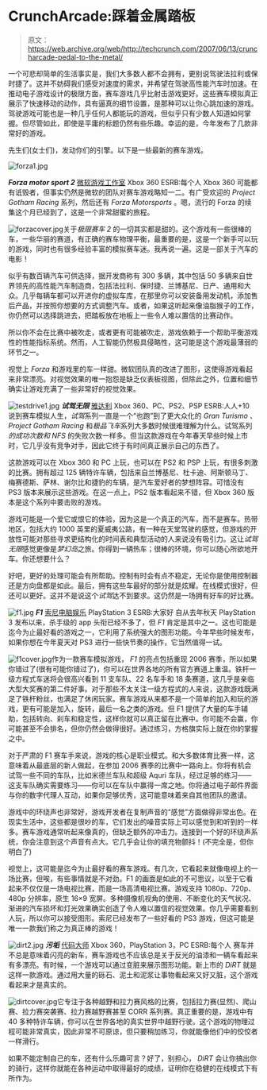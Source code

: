 # CrunchArcade:踩着金属踏板

> 原文：<https://web.archive.org/web/http://techcrunch.com/2007/06/13/cruncharcade-pedal-to-the-metal/>

一个可悲却简单的生活事实是，我们大多数人都不会拥有，更别说驾驶法拉利或保时捷了。这并不妨碍我们感受对速度的需求，并希望在驾驶高性能汽车时加速。在推动电子游戏设计的极限方面，赛车游戏几乎比射击游戏更好。这些赛车模拟真正展示了快速移动的动作，具有逼真的细节设置，是那种可以让你心跳加速的游戏。驾驶游戏可能也是一种几乎任何人都能玩的游戏，但似乎只有少数人知道如何掌握。但尽管如此，即使是平庸的标题仍然有些乐趣。幸运的是，今年发布了几款非常好的游戏。

先生们(女士们)，发动你们的引擎。以下是一些最新的赛车游戏。

![forza1.jpg](img/57fd3cba5a7e0a2cc53ccf2ab6f17a17.png)

***Forza motor sport 2***
[微软游戏工作室](https://web.archive.org/web/20140401202934/http://www.microsoft.com/games/)
Xbox 360
ESRB:每个人
Xbox 360 可能都有诋毁者，但事实仍然是微软的团队对赛车游戏略知一二。有广受欢迎的 *Project Gotham Racing* 系列，然后还有 *Forza Motorsports* 。嗯，流行的 Forza 的续集这个月已经到了，这是一个非常甜蜜的旅程。

![forzacover.jpg](img/177bdddd8131144dcfb767e8a5219b93.png)关于*极限赛车 2* 的一切其实都是甜的。这个游戏有一些很棒的车，一些华丽的赛道，有正确的赛车物理平衡，最重要的是，这是一个新手可以玩的游戏，同时也有很多经验丰富的模拟赛车迷。我再说一遍。这是一部关于汽车的电影！

似乎有数百辆汽车可供选择，据开发商称有 300 多辆，其中包括 50 多辆来自世界领先的高性能汽车制造商，包括法拉利、保时捷、兰博基尼、日产、通用和大众。几乎每辆车都可以开进你的虚拟车库，在那里你可以安装备用发动机，添加售后产品，并按照你想要的方式调整汽车。或者，如果这听起来像油脂猴子的工作，你仍然可以选择跳进去，把踏板放在地板上一些令人难以置信的比赛动作。

所以你不会在比赛中被吹走，或者更有可能被吹走，游戏依赖于一个帮助平衡游戏性的性能指标系统。然而，人工智能仍然极具侵略性，这可能是这个游戏最薄弱的环节之一。

视觉上 *Forza* 和游戏里的车一样甜。微软团队真的改进了图形，这使得游戏看起来非常漂亮。对视觉效果的唯一抱怨是缺乏仪表板视图，但除此之外，位置和细节确实让游戏充满了一些非常好的视觉效果。

![testdrive1.jpg](img/8adbfc703c50dc75aadab3415e32b348.png)
***试驾无限***
[雅达利](https://web.archive.org/web/20140401202934/http://www.atari.com/)
Xbox 360、PC、PS2、PSP
ESRB:人人+10
说到赛车模拟人生，*试驾*系列一直是一个“也跑”到了更大众化的 *Gran Turismo* 、 *Project Gotham Racing* 和*极品飞车*系列大多数时候很难理解为什么。试驾系列*的成功次数和 NFS* 的失败次数一样多。但当这款游戏在今年春天早些时候上市时，它几乎没有竞争对手，因此它终于有时间真正展示自己的东西了。

这款游戏可以在 Xbox 360 和 PC 上玩，也可以在 PS2 和 PSP 上玩，有很多刺激的比赛。拥有超过 125 辆特许车辆，包括来自兰博基尼、杜卡迪、阿斯顿马丁、梅赛德斯、萨林、谢尔比和捷豹的车辆，是汽车爱好者的梦想阵容。可惜没有 PS3 版本来展示这些游戏。在这一点上，PS2 版本看起来不错，但 Xbox 360 版本是这个系列中要击败的游戏。

游戏可能是一个爱它或恨它的体验，因为这是一个真正的汽车，而不是赛车。热带地区，包括大约 1000 英里的夏威夷公路，有一种在天堂驾驶的感觉，但游戏的开放性可能对那些寻求更结构化的时间表和典型活动的人来说没有吸引力。这让*试驾无限*感觉更像是*梦幻岛*之旅。你得到一辆热车；很棒的环境，你可以随心所欲地开车。你还想要什么？

好吧，更好的处理可能会有所帮助。控制有时会有点不稳定，无论你是使用控制器还是方向盘都是如此。最后，拥有这些车最好的部分就是炫耀。在线模式很好，但还可以更好。这并不是说这个*试驾*达不到要求。这仍然是一场拥有好车的好比赛。

![f1.jpg](img/9f4d637adf7d0d0a2e07aa948a3f3d11.png)
***F1***
[索尼电脑娱乐](https://web.archive.org/web/20140401202934/http://www.us.playstation.com/)
PlayStation 3
ESRB:大家好
自从去年秋天 PlayStation 3 发布以来，杀手级的 app 头衔已经不多了，但 *F1* 肯定是其中之一。这也可能是迄今为止最好看的游戏之一，它利用了系统强大的图形功能。今年早些时候发布，如果你想在今年夏天对 PS3 进行一些快节奏的操作，它当然值得一试。

![f1cover.jpg](img/d60efaeaeac4a12b3a8b680d43672f7e.png)作为一款赛车模拟游戏， *F1* 的亮点包括重现 2006 赛季，所以如果你错过了(很有可能你错过了)，你可以在世界各地的所有官方赛道上重温。铁杆一级方程式车迷将会很高兴看到 11 支车队、22 名车手和 18 条赛道，这几乎是亲临大型大奖赛的第二件好事。对于那些不太关注一级方程式的人来说，这款游戏既满足了铁杆粉丝，也满足了休闲玩家。赛车游戏从来都不是一个简单的加入和玩的游戏，更有可能是加入，旋转，最后一名之类的游戏。但 F1 提供了大量的车手辅助，包括转向、刹车和稳定性，这样你就可以真正留在比赛中。你可能不会赢，你可能甚至不会排名，但你仍然会做得很好。通过练习，方格旗实际上就在你的掌握之中。

对于严肃的 F1 赛车手来说，游戏的核心是职业模式。和大多数体育比赛一样，这意味着从最底层的新人做起，在参加 2006 赛季的比赛中一路向上。你将有机会试驾一些不同的车队，比如米德兰车队和超级 Aquri 车队，经过足够的练习——这支车队确实需要练习——你可以在车队中赢得一席之地。你将通过电子邮件界面与你的数字代理人互动，如果你足够优秀，这可能意味着来自其他团队的邀请。

游戏中的环绕声也非常好，游戏开发者在复制声音的“感觉”方面做得非常出色。在现实生活中，这些都是很吵的车，它们发出的噪音实际上可以感觉到和听到的一样多。赛车游戏通常听起来像真的，但缺乏额外的冲击力。连接到一个好的环绕声系统，你会注意到这个声音有点大。它几乎会让你的填充物颤抖！(不完全是，但你明白了)

视觉上，这可能是迄今为止最好看的赛车游戏。有几次，它看起来就像电视上的一场比赛，但唉，有些事情就是不对劲。F1 的画面是如此的不可思议，以至于它看起来不仅仅是一场电视比赛，而是一场高清电视比赛。游戏支持 1080p、720p、480p 分辨率，原生 16×9 宽屏。多种摄像机视角的使用、不断变化的天气状况、渐进的汽车损坏和灯光效果确实创造了令人难以置信的视觉效果。你几乎需要看别人玩，所以你可以接受图形。索尼已经发布了一些好看的 PS3 游戏，但这可能是唯一一款我们称之为真正棒的游戏！

![dirt2.jpg](img/0261a206aa13f3707d304389a0cb4adc.png)
***污垢***
[代码大师](https://web.archive.org/web/20140401202934/http://www.codemasters.com/)
Xbox 360，PlayStation 3，PC
ESRB:每个人
赛车并不总是意味着闪亮的新车，赛车游戏也不应该总是关于反光的油漆和一辆车看起来有多漂亮。有时候，一个游戏可以通过变脏来展示图形功能。新上市的 *DiRT* 就是这样一款游戏。通过用大量的砾石、泥土和泥浆让事物看起来又好又脏，这个游戏看起来才是真实的。

![dirtcover.jpg](img/fb286edffc6eb4242ca5ed1f94f7e967.png)它专注于各种越野和拉力赛风格的比赛，包括拉力赛(显然)、爬山赛、拉力赛突袭赛、拉力赛越野赛甚至 CORR 系列赛。真正重要的是，游戏中有 40 多种特许车辆，你可以在世界各地的真实世界中越野行驶。这个游戏的物理过程可能非常真实，因此非常不可原谅，但只要稍加练习，你就能像他们中的佼佼者一样滑行。

如果不能定制自己的车，还有什么乐趣可言？好了，别担心， *DiRT* 会让你搞出你的骑行，这样你就能在各种运动中取得最好的成绩，证明你在稳健的在线模式下有所作为。